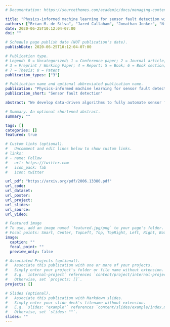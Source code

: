 ```yaml
---
# Documentation: https://sourcethemes.com/academic/docs/managing-content/

title: "Physics-informed machine learning for sensor fault detection with flight test data"
authors: ["Brian M. de Silva", "Jared Callaham", "Jonathan Jonker", "Nicholas Goebel", "Jennifer Klemisch", "Darren McDonald", "Nathan Hicks", "J. Nathan Kutz", "Steven L. Brunton", "Aleksandr Y. Aravkin"]
date: 2020-06-25T10:12:04-07:00
doi: ""

# Schedule page publish date (NOT publication's date).
publishDate: 2020-06-25T10:12:04-07:00

# Publication type.
# Legend: 0 = Uncategorized; 1 = Conference paper; 2 = Journal article;
# 3 = Preprint / Working Paper; 4 = Report; 5 = Book; 6 = Book section;
# 7 = Thesis; 8 = Patent
publication_types: ["3"]

# Publication name and optional abbreviated publication name.
publication: "Physics-informed machine learning for sensor fault detection with flight test data"
publication_short: "Sensor fault detection"

abstract: "We develop data-driven algorithms to fully automate sensor fault detection in systems governed by underlying physics. The proposed machine learning method uses a time series of typical behavior to approximate the evolution of measurements of interest by a linear time-invariant system. Given additional data from related sensors, a Kalman observer is used to maintain a separate real-time estimate of the measurement of interest. Sustained deviation between the measurements and the estimate is used to detect anomalous behavior. A decision tree, informed by integrating other sensor measurement values, is used to determine the amount of deviation required to identify a sensor fault. We validate the method by applying it to three test systems exhibiting various types of sensor faults: commercial flight test data, an unsteady aerodynamics model with dynamic stall, and a model for longitudinal flight dynamics forced by atmospheric turbulence. In the latter two cases we test fault detection for several prototypical failure modes. The combination of a learned dynamical model with the automated decision tree accurately detects sensor faults in each case."

# Summary. An optional shortened abstract.
summary: ""

tags: []
categories: []
featured: true

# Custom links (optional).
#   Uncomment and edit lines below to show custom links.
# links:
# - name: Follow
#   url: https://twitter.com
#   icon_pack: fab
#   icon: twitter

url_pdf: "https://arxiv.org/pdf/2006.13380.pdf"
url_code:
url_dataset:
url_poster:
url_project:
url_slides:
url_source:
url_video:

# Featured image
# To use, add an image named `featured.jpg/png` to your page's folder. 
# Focal points: Smart, Center, TopLeft, Top, TopRight, Left, Right, BottomLeft, Bottom, BottomRight.
image:
  caption: ""
  focal_point: ""
  preview_only: false

# Associated Projects (optional).
#   Associate this publication with one or more of your projects.
#   Simply enter your project's folder or file name without extension.
#   E.g. `internal-project` references `content/project/internal-project/index.md`.
#   Otherwise, set `projects: []`.
projects: []

# Slides (optional).
#   Associate this publication with Markdown slides.
#   Simply enter your slide deck's filename without extension.
#   E.g. `slides: "example"` references `content/slides/example/index.md`.
#   Otherwise, set `slides: ""`.
slides: ""
---
```

